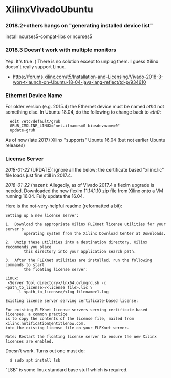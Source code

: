# XilinxVivadoUbuntu
### 2018.2+others hangs on "generating installed device list"
install ncurses5-compat-libs or ncurses5

### 2018.3 Doesn't work with multiple monitors

Yep. It's true :(  There is no solution except to unplug them.  I guess Xilinx doesn't really support Linux.

 * https://forums.xilinx.com/t5/Installation-and-Licensing/Vivado-2018-3-won-t-launch-on-Ubuntu-18-04-java-lang-reflect/td-p/934610



### Ethernet Device Name

For older version (e.g. 2015.4) the Ethernet device must be named *eth0* not something else.
In Ubuntu 18.04, do the following to change back to *eth0*:

```
  edit /etc/default/grub
  GRUB_CMDLINE_LINUX="net.ifnames=0 biosdevname=0"
  update-grub
```

As of now (late 2017) Xilinx "supports" Ubuntu 16.04 (but not earlier Ubuntu releases)

### License Server

*2018-01-22* (UPDATE):  ignore all the below; the certificate based "xilinx.lic"
file loads just fine still in 2017.4.

*2018-01-22* (hazen):  Allegedly, as of Vivado 2017.4 a flexlm upgrade is needed.
Downloaded the new flexlm 11.14.1.10 zip file from Xilinx onto a VM running 16.04.
Fully update the 16.04.

Here is the not-very-helpful readme (reformatted a bit):

```
Setting up a new license server:

1.	Download the appropriate Xilinx FLEXnet license utilities for your server's
        operating system from the Xilinx Download Center at Downloads.

2.	Unzip these utilities into a destination directory. Xilinx recommends you place
        this directory into your application search path.

3.	After the FLEXnet utilities are installed, run the following commands to start
        the floating license server:

Linux:
 <Server Tool directory>/lnx64.o/lmgrd.sh -c <path_to_license>/<license file>.lic \
     -l <path_to_license>/<log filename>1.log

Existing license server serving certificate-based license:

For existing FLEXnet license servers serving certificate-based licenses, a common practice
is to copy the contents of the license file, mailed from xilinx.notification@entitlenow.com,
into the existing license file on your FLEXnet server.

Note: Restart the floating license server to ensure the new Xilinx licenses are enabled.

```

Doesn't work.  Turns out one must do:
```
  $ sudo apt install lsb
```
"LSB" is some linux standard base stuff which is required.



